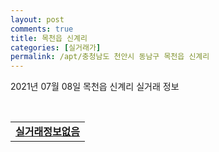 ```yaml
---
layout: post
comments: true
title: 목천읍 신계리
categories: [실거래가]
permalink: /apt/충청남도 천안시 동남구 목천읍 신계리
---
```


2021년 07월 08일 목천읍 신계리 실거래 정보

<script type="text/javascript">
  google.charts.load('current', {'packages':['corechart']});
  google.charts.setOnLoadCallback(drawChart);

  function drawChart() {
    var data = google.visualization.arrayToDataTable([['거래일', '매매', '전월세', '전매'], ['20-07', 23, 13, 0], ['20-08', 25, 17, 0], ['20-09', 29, 16, 0], ['20-10', 33, 16, 0], ['20-11', 30, 15, 0], ['20-12', 39, 12, 0], ['21-01', 39, 12, 0], ['21-02', 47, 16, 0], ['21-03', 57, 21, 0], ['21-04', 52, 11, 0], ['21-05', 52, 19, 0], ['21-06', 26, 11, 0], ['21-07', 0, 1, 0]]);

    var options = {
      title: '최근 1년간 유형별 거래량 추이',
      legend: { position: 'bottom' }
    };

    var chart = new google.visualization.LineChart(document.getElementById('columnchart_material'));
    chart.draw(data, (options));년간 
  }
</script>

<div id="columnchart_material" style="width: 95%; margin-left: -35px; display: block"></div>
<br>
<table>
  <tr>
    <td colspan="4" style="font-weight: bold;"><a href="https://search.naver.com/search.naver?query=목천읍 신계리 실거래정보없음">실거래정보없음</a></td>
  </tr>
    
</table>
    
